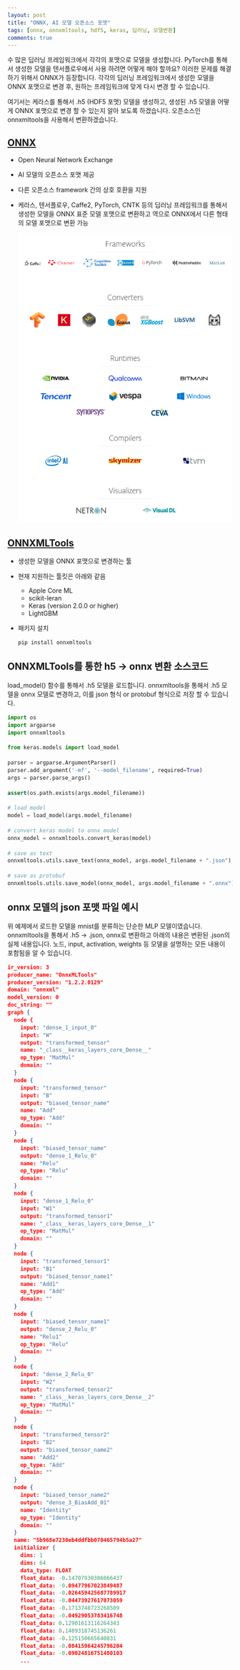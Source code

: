 ```yaml
---
layout: post
title: "ONNX, AI 모델 오픈소스 포맷"
tags: [onnx, onnxmltools, hdf5, keras, 딥러닝, 모델변환]
comments: true
---
```


수 많은 딥러닝 프레임워크에서 각각의 포맷으로 모델을 생성합니다. PyTorch를 통해서 생성한 모델을 텐서플로우에서 사용 하려면 어떻게 해야 할까요? 이러한 문제를 해결하기 위해서 ONNX가 등장합니다. 각각의 딥러닝 프레임워크에서 생성한 모델을 ONNX 포맷으로 변경 후, 원하는 프레임워크에 맞게 다시 변경 할 수 있습니다.

여기서는 케라스를 통해서 .h5 (HDF5 포맷) 모델을 생성하고, 생성된 .h5 모델을 어떻게 ONNX 포맷으로 변경 할 수 있는지 알아 보도록 하겠습니다. 오픈소스인 onnxmltools을 사용해서 변환하겠습니다.

## [ONNX](https://github.com/onnx/onnx)

- Open Neural Network Exchange

- AI 모델의 오픈소스 포맷 제공

- 다른 오픈소스 framework 간의 상호 호환을 지원

- 케라스, 텐서플로우, Caffe2, PyTorch, CNTK 등의 딥러닝 프레임워크를 통해서 생성한 모델을 ONNX 표준 모델 포맷으로 변환하고 역으로  ONNX에서 다른 형태의 모델 포맷으로 변환 가능

  ![ONNX Supported Tools](/images/2018/11/09_onnx/supported_tools.png)

## [ONNXMLTools](https://github.com/onnx/onnxmltools)

- 생성한 모델을  ONNX 포맷으로 변경하는 툴

- 현재 지원하는 툴킷은 아래와 같음

  - Apple Core ML
  - scikit-leran
  - Keras (version 2.0.0 or higher)
  - LightGBM

- 패키지 설치

  ```bash
  pip install onnxmltools
  ```

## ONNXMLTools를 통한 h5 -> onnx 변환 소스코드

load_model() 함수를 통해서 .h5 모델을 로드합니다. onnxmltools을 통해서 .h5 모델을 onnx 모델로 변경하고, 이를 json 형식 or protobuf 형식으로 저장 할 수 있습니다.

```python
import os
import argparse
import onnxmltools

from keras.models import load_model

parser = argparse.ArgumentParser()
parser.add_argument('-mf', '--model_filename', required=True)
args = parser.parse_args()

assert(os.path.exists(args.model_filename))

# load model
model = load_model(args.model_filename)

# convert keras model to onnx model
onnx_model = onnxmltools.convert_keras(model)

# save as text
onnxmltools.utils.save_text(onnx_model, args.model_filename + ".json")

# save as protobuf
onnxmltools.utils.save_model(onnx_model, args.model_filename + ".onnx")
```

## onnx 모델의 json 포맷 파일 예시

위 예제에서 로드한 모델을 mnist를 분류하는 단순한 MLP 모델이였습니다. onnxmltools을 통해서 .h5 -> .json, onnx로 변환하고 아래의 내용은 변환된 .json의 실제 내용입니다. 노드, input, activation, weights 등 모델을 설명하는 모든 내용이 포함됨을 알 수 있습니다.

```json
ir_version: 3
producer_name: "OnnxMLTools"
producer_version: "1.2.2.0129"
domain: "onnxml"
model_version: 0
doc_string: ""
graph {
  node {
    input: "dense_1_input_0"
    input: "W"
    output: "transformed_tensor"
    name: "_class__keras_layers_core_Dense__"
    op_type: "MatMul"
    domain: ""
  }
  node {
    input: "transformed_tensor"
    input: "B"
    output: "biased_tensor_name"
    name: "Add"
    op_type: "Add"
    domain: ""
  }
  node {
    input: "biased_tensor_name"
    output: "dense_1_Relu_0"
    name: "Relu"
    op_type: "Relu"
    domain: ""
  }
  node {
    input: "dense_1_Relu_0"
    input: "W1"
    output: "transformed_tensor1"
    name: "_class__keras_layers_core_Dense__1"
    op_type: "MatMul"
    domain: ""
  }
  node {
    input: "transformed_tensor1"
    input: "B1"
    output: "biased_tensor_name1"
    name: "Add1"
    op_type: "Add"
    domain: ""
  }
  node {
    input: "biased_tensor_name1"
    output: "dense_2_Relu_0"
    name: "Relu1"
    op_type: "Relu"
    domain: ""
  }
  node {
    input: "dense_2_Relu_0"
    input: "W2"
    output: "transformed_tensor2"
    name: "_class__keras_layers_core_Dense__2"
    op_type: "MatMul"
    domain: ""
  }
  node {
    input: "transformed_tensor2"
    input: "B2"
    output: "biased_tensor_name2"
    name: "Add2"
    op_type: "Add"
    domain: ""
  }
  node {
    input: "biased_tensor_name2"
    output: "dense_3_BiasAdd_01"
    name: "Identity"
    op_type: "Identity"
    domain: ""
  }
  name: "5b968e7230eb4ddfbb070465794b5a27"
  initializer {
    dims: 1
    dims: 64
    data_type: FLOAT
    float_data: -0.14707930386066437
    float_data: -0.09477967023849487
    float_data: -0.026459425687789917
    float_data: -0.04473927617073059
    float_data: -0.1713748723268509
    float_data: -0.04929053783416748
    float_data: 0.12901613116264343
    float_data: 0.1409318745136261
    float_data: -0.125150665640831
    float_data: -0.08415964245796204
    float_data: -0.09024816751480103
    ...
      
```

